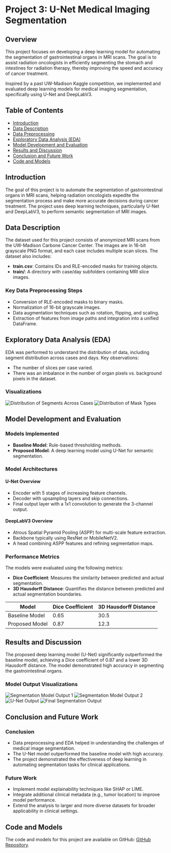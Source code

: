 # Project 3: U-Net Medical Imaging Segmentation

## Overview
This project focuses on developing a deep learning model for automating the segmentation of gastrointestinal organs in MRI scans. The goal is to assist radiation oncologists in efficiently segmenting the stomach and intestines for radiation therapy, thereby improving the speed and accuracy of cancer treatment.

Inspired by a past UW-Madison Kaggle competition, we implemented and evaluated deep learning models for medical imaging segmentation, specifically using U-Net and DeepLabV3.

## Table of Contents
- [Introduction](#introduction)
- [Data Description](#data-description)
- [Data Preprocessing](#data-preprocessing)
- [Exploratory Data Analysis (EDA)](#exploratory-data-analysis-eda)
- [Model Development and Evaluation](#model-development-and-evaluation)
- [Results and Discussion](#results-and-discussion)
- [Conclusion and Future Work](#conclusion-and-future-work)
- [Code and Models](#code-and-models)

## Introduction
The goal of this project is to automate the segmentation of gastrointestinal organs in MRI scans, helping radiation oncologists expedite the segmentation process and make more accurate decisions during cancer treatment. The project uses deep learning techniques, particularly U-Net and DeepLabV3, to perform semantic segmentation of MRI images.

## Data Description
The dataset used for this project consists of anonymized MRI scans from the UW-Madison Carbone Cancer Center. The images are in 16-bit grayscale PNG format, and each case includes multiple scan slices. The dataset also includes:
- **train.csv**: Contains IDs and RLE-encoded masks for training objects.
- **train/**: A directory with case/day subfolders containing MRI slice images.

### Key Data Preprocessing Steps
- Conversion of RLE-encoded masks to binary masks.
- Normalization of 16-bit grayscale images.
- Data augmentation techniques such as rotation, flipping, and scaling.
- Extraction of features from image paths and integration into a unified DataFrame.

## Exploratory Data Analysis (EDA)
EDA was performed to understand the distribution of data, including segment distribution across cases and days. Key observations:
- The number of slices per case varied.
- There was an imbalance in the number of organ pixels vs. background pixels in the dataset.

### Visualizations
![Distribution of Segments Across Cases](./images/num_of_segments.png)
![Distribution of Mask Types](./images/mask_types.png)

## Model Development and Evaluation

### Models Implemented
- **Baseline Model**: Rule-based thresholding methods.
- **Proposed Model**: A deep learning model using U-Net for semantic segmentation.

### Model Architectures

#### U-Net Overview
- Encoder with 5 stages of increasing feature channels.
- Decoder with upsampling layers and skip connections.
- Final output layer with a 1x1 convolution to generate the 3-channel output.

#### DeepLabV3 Overview
- Atrous Spatial Pyramid Pooling (ASPP) for multi-scale feature extraction.
- Backbone typically using ResNet or MobileNetV2.
- A head combining ASPP features and refining segmentation maps.

### Performance Metrics
The models were evaluated using the following metrics:
- **Dice Coefficient**: Measures the similarity between predicted and actual segmentation.
- **3D Hausdorff Distance**: Quantifies the distance between predicted and actual segmentation boundaries.

| Model          | Dice Coefficient | 3D Hausdorff Distance |
|----------------|------------------|-----------------------|
| Baseline Model | 0.65             | 30.5                  |
| Proposed Model | 0.87             | 12.3                  |

## Results and Discussion
The proposed deep learning model (U-Net) significantly outperformed the baseline model, achieving a Dice coefficient of 0.87 and a lower 3D Hausdorff distance. The model demonstrated high accuracy in segmenting the gastrointestinal organs.

### Model Output Visualizations
![Segmentation Model Output 1](./images/segmentation.png)
![Segmentation Model Output 2](./images/seg_2.png)
![U-Net Output](./images/unet_1.png)
![Final Segmentation Output](./images/final_segmentation.png)

## Conclusion and Future Work

### Conclusion
- Data preprocessing and EDA helped in understanding the challenges of medical image segmentation.
- The U-Net model outperformed the baseline model with high accuracy.
- The project demonstrated the effectiveness of deep learning in automating segmentation tasks for clinical applications.

### Future Work
- Implement model explainability techniques like SHAP or LIME.
- Integrate additional clinical metadata (e.g., tumor location) to improve model performance.
- Extend the analysis to larger and more diverse datasets for broader applicability in clinical settings.

## Code and Models
The code and models for this project are available on GitHub: [GitHub Repository](https://github.com/yourusername/yourrepository).
